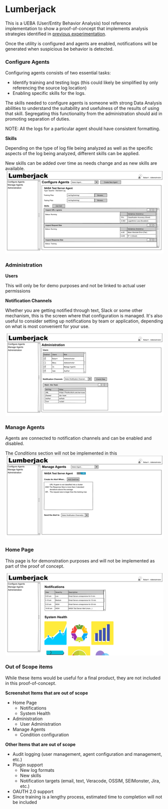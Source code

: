 # Lumberjack
This is a UEBA (User/Entity Behavior Analysis) tool reference implementation
to show a proof-of-concept that implements analysis strategies identified
in [previous experimentation](https://github.com/robertwatkins/playground-robert/blob/master/Python/Jupyter/apache/ApacheNGram-Experiment2.ipynb). 

Once the utility is configured and agents are enabled, notifications will be
generated when suspicious be behavior is detected.

### Configure Agents
Configuring agents consists of two essential tasks:
 - Identify training and testing logs (this could likely be simplified by only
 referencing the source log location)
 - Enabling specific skills for the logs.
 
 The skills needed to configure agents is someone with strong Data Analysis 
abilities to understand the suitability and usefulness of the results of
using that skill. Segregating this functionality from the administration
should aid in promoting separation of duties.
 
 NOTE: All the logs for a particular agent should have consistent formatting.
 
 **Skills**
 
 Depending on the type of log file being analyzed as well as the specific
 aspects of the log being analyzed, different skills can be applied.
 
 New skills can be added over time as needs change and as new skills are 
 available.
![Configure Agents](images/configure.png)

### Administration
**Users**

This will only be for demo purposes and not be linked to actual user permissions

**Notification Channels**

Whether you are getting notified through text, Slack or some other mechanism,
this is the screen where that configuration is managed. It's also useful to
consider setting up notifications by team or application, depending on what
is most convenient for your use.

![Adminstration](images/administration.png)


### Manage Agents
Agents are connected to notification channels and can be enabled and disabled.

The _Conditions_ section will not be implemented in this 
![Manage Agents](images/manage.png)


### Home Page
This page is for demonstration purposes and will not be implemented as part of
the proof of concept.

![Home Page](images/home.png)


### Out of Scope items
While these items would be useful for a final product, they are not included in
this proof-of-concept.

**Screenshot Items that are out of scope**
- Home Page 
  - Notifications
  - System Health
- Administration
  - User Administration
- Manage Agents
  - Condition configuration  


**Other Items that are out of scope**
 - Audit logging (user management, agent configuration and management, etc.)
 - Plugin support 
   - New log formats
   - New skills
   - Notification targets (email, text, Veracode, OSSIM, 
SEIMonster, Jira, etc.)
 - OAUTH 2.0 support
 - Since training is a lengthy process, estimated time to completion will not
 be included
 